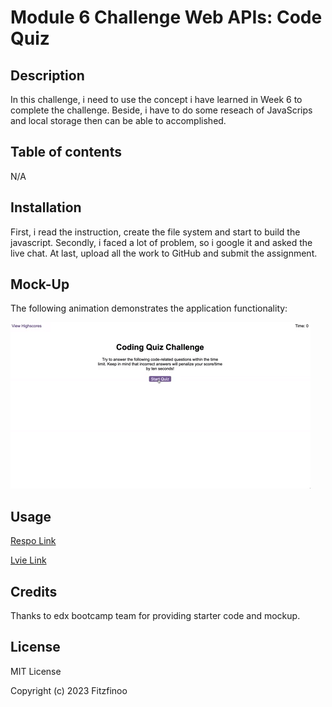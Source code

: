 # Module 6 Challenge Web APIs: Code Quiz


## Description 

In this challenge, i need to use the concept i have learned in Week 6 to complete the challenge. Beside, i have to do some reseach of JavaScrips and local storage then can be able to accomplished.

## Table of contents
N/A

## Installation

First, i read the instruction, create the file system and start to build the javascript. Secondly, i faced a lot of problem, so i google it and asked the live chat. At last, upload all the work to GitHub and submit the assignment.

  
## Mock-Up

The following animation demonstrates the application functionality:

![Animation of code quiz. Presses button to start quiz. Clicks the button for the answer to each question, displays if answer was correct or incorrect. Quiz finishes and displays high scores. User adds their intials, then clears their intials and starts over.](./assets/08-web-apis-challenge-demo.gif)


## Usage

<a href="https://github.com/Fitzfinoo/WK6-Codes-Quiz"> Respo Link </a>

<a href="https://fitzfinoo.github.io/WK6-Codes-Quiz/"> Lvie Link </a>

## Credits
Thanks to edx bootcamp team for providing starter code and mockup.

## License
MIT License

Copyright (c) 2023 Fitzfinoo
